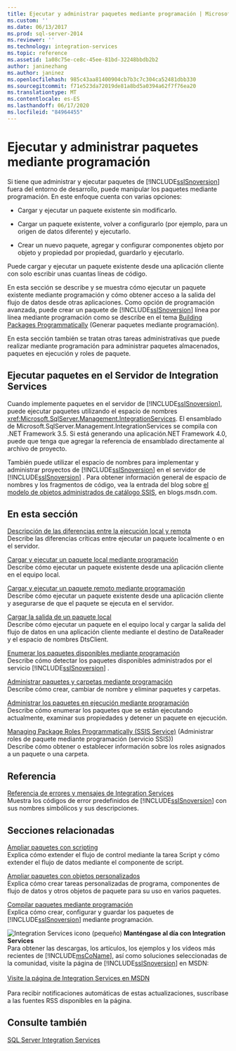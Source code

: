 ```yaml
---
title: Ejecutar y administrar paquetes mediante programación | Microsoft Docs
ms.custom: ''
ms.date: 06/13/2017
ms.prod: sql-server-2014
ms.reviewer: ''
ms.technology: integration-services
ms.topic: reference
ms.assetid: 1a08c75e-ce8c-45ee-81bd-32248bbdb2b2
author: janinezhang
ms.author: janinez
ms.openlocfilehash: 985c43aa81400904cb7b3c7c304ca52481dbb330
ms.sourcegitcommit: f71e523da72019de81a8bd5a0394a62f7f76ea20
ms.translationtype: MT
ms.contentlocale: es-ES
ms.lasthandoff: 06/17/2020
ms.locfileid: "84964455"
---
```

# <a name="running-and-managing-packages-programmatically"></a>Ejecutar y administrar paquetes mediante programación
  Si tiene que administrar y ejecutar paquetes de [!INCLUDE[ssISnoversion](../../includes/ssisnoversion-md.md)] fuera del entorno de desarrollo, puede manipular los paquetes mediante programación. En este enfoque cuenta con varias opciones:  
  
-   Cargar y ejecutar un paquete existente sin modificarlo.  
  
-   Cargar un paquete existente, volver a configurarlo (por ejemplo, para un origen de datos diferente) y ejecutarlo.  
  
-   Crear un nuevo paquete, agregar y configurar componentes objeto por objeto y propiedad por propiedad, guardarlo y ejecutarlo.  
  
 Puede cargar y ejecutar un paquete existente desde una aplicación cliente con solo escribir unas cuantas líneas de código.  
  
 En esta sección se describe y se muestra cómo ejecutar un paquete existente mediante programación y cómo obtener acceso a la salida del flujo de datos desde otras aplicaciones. Como opción de programación avanzada, puede crear un paquete de [!INCLUDE[ssISnoversion](../../includes/ssisnoversion-md.md)] línea por línea mediante programación como se describe en el tema [Building Packages Programmatically](../building-packages-programmatically/building-packages-programmatically.md) (Generar paquetes mediante programación).  
  
 En esta sección también se tratan otras tareas administrativas que puede realizar mediante programación para administrar paquetes almacenados, paquetes en ejecución y roles de paquete.  
  
## <a name="running-packages-on-the-integration-services-server"></a>Ejecutar paquetes en el Servidor de Integration Services  
 Cuando implemente paquetes en el servidor de [!INCLUDE[ssISnoversion](../../includes/ssisnoversion-md.md)], puede ejecutar paquetes utilizando el espacio de nombres <xref:Microsoft.SqlServer.Management.IntegrationServices>. El ensamblado de Microsoft.SqlServer.Management.IntegrationServices se compila con .NET Framework 3.5. Si está generando una aplicación.NET Framework 4.0, puede que tenga que agregar la referencia de ensamblado directamente al archivo de proyecto.  
  
 También puede utilizar el espacio de nombres para implementar y administrar proyectos de [!INCLUDE[ssISnoversion](../../includes/ssisnoversion-md.md)] en el servidor de [!INCLUDE[ssISnoversion](../../includes/ssisnoversion-md.md)] . Para obtener información general de espacio de nombres y los fragmentos de código, vea la entrada del blog sobre [el modelo de objetos administrados de catálogo SSIS](https://techcommunity.microsoft.com/t5/sql-server-integration-services/a-glimpse-of-the-ssis-catalog-managed-object-model/ba-p/387892), en blogs.msdn.com.  
  
## <a name="in-this-section"></a>En esta sección  
 [Descripción de las diferencias entre la ejecución local y remota](../run-manage-packages-programmatically/understanding-the-differences-between-local-and-remote-execution.md)  
 Describe las diferencias críticas entre ejecutar un paquete localmente o en el servidor.  
  
 [Cargar y ejecutar un paquete local mediante programación](../run-manage-packages-programmatically/loading-and-running-a-local-package-programmatically.md)  
 Describe cómo ejecutar un paquete existente desde una aplicación cliente en el equipo local.  
  
 [Cargar y ejecutar un paquete remoto mediante programación](../run-manage-packages-programmatically/loading-and-running-a-remote-package-programmatically.md)  
 Describe cómo ejecutar un paquete existente desde una aplicación cliente y asegurarse de que el paquete se ejecuta en el servidor.  
  
 [Cargar la salida de un paquete local](../run-manage-packages-programmatically/loading-the-output-of-a-local-package.md)  
 Describe cómo ejecutar un paquete en el equipo local y cargar la salida del flujo de datos en una aplicación cliente mediante el destino de DataReader y el espacio de nombres DtsClient.  
  
 [Enumerar los paquetes disponibles mediante programación](../run-manage-packages-programmatically/enumerating-available-packages-programmatically.md)  
 Describe cómo detectar los paquetes disponibles administrados por el servicio [!INCLUDE[ssISnoversion](../../includes/ssisnoversion-md.md)] .  
  
 [Administrar paquetes y carpetas mediante programación](../run-manage-packages-programmatically/managing-packages-and-folders-programmatically.md)  
 Describe cómo crear, cambiar de nombre y eliminar paquetes y carpetas.  
  
 [Administrar los paquetes en ejecución mediante programación](../run-manage-packages-programmatically/managing-running-packages-programmatically.md)  
 Describe cómo enumerar los paquetes que se están ejecutando actualmente, examinar sus propiedades y detener un paquete en ejecución.  
  
 [Managing Package Roles Programmatically &#40;SSIS Service&#41;](../run-manage-packages-programmatically/managing-package-roles-programmatically-ssis-service.md) (Administrar roles de paquete mediante programación &#40;servicio SSIS&#41;)  
 Describe cómo obtener o establecer información sobre los roles asignados a un paquete o una carpeta.  
  
## <a name="reference"></a>Referencia  
 [Referencia de errores y mensajes de Integration Services](../integration-services-error-and-message-reference.md)  
 Muestra los códigos de error predefinidos de [!INCLUDE[ssISnoversion](../../includes/ssisnoversion-md.md)] con sus nombres simbólicos y sus descripciones.  
  
## <a name="related-sections"></a>Secciones relacionadas  
 [Ampliar paquetes con scripting](../extending-packages-scripting/extending-packages-with-scripting.md)  
 Explica cómo extender el flujo de control mediante la tarea Script y cómo extender el flujo de datos mediante el componente de script.  
  
 [Ampliar paquetes con objetos personalizados](../extending-packages-custom-objects/extending-packages-with-custom-objects.md)  
 Explica cómo crear tareas personalizadas de programa, componentes de flujo de datos y otros objetos de paquete para su uso en varios paquetes.  
  
 [Compilar paquetes mediante programación](../building-packages-programmatically/building-packages-programmatically.md)  
 Explica cómo crear, configurar y guardar los paquetes de [!INCLUDE[ssISnoversion](../../includes/ssisnoversion-md.md)] mediante programación.  
  
![Integration Services icono (pequeño)](../media/dts-16.gif "Icono de Integration Services (pequeño)")  **Manténgase al día con Integration Services**<br /> Para obtener las descargas, los artículos, los ejemplos y los vídeos más recientes de [!INCLUDE[msCoName](../../includes/msconame-md.md)], así como soluciones seleccionadas de la comunidad, visite la página de [!INCLUDE[ssISnoversion](../../includes/ssisnoversion-md.md)] en MSDN:<br /><br /> [Visite la página de Integration Services en MSDN](https://go.microsoft.com/fwlink/?LinkId=136655)<br /><br /> Para recibir notificaciones automáticas de estas actualizaciones, suscríbase a las fuentes RSS disponibles en la página.  
  
## <a name="see-also"></a>Consulte también  
 [SQL Server Integration Services](../sql-server-integration-services.md)  
  
  

